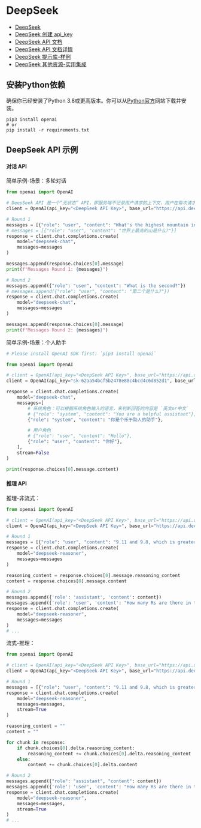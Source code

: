# DeepSeek

- [DeepSeek](https://www.deepseek.com/)
- [DeepSeek 创建 api_key ](https://platform.deepseek.com/api_keys)
- [DeepSeek API 文档](https://api-docs.deepseek.com/zh-cn/)
- [DeepSeek API 文档详情](https://api-docs.deepseek.com/zh-cn/guides/multi_round_chat)
- [DeepSeek 提示库-样例](https://api-docs.deepseek.com/zh-cn/prompt-library/)
- [DeepSeek 其他资源-实用集成](https://github.com/deepseek-ai/awesome-deepseek-integration/tree/main)

## 安装Python依赖

确保你已经安装了Python 3.8或更高版本。你可以从[Python官方](https://www.python.org/downloads/)网站下载并安装。

```shell
pip3 install openai
# or
pip install -r requirements.txt
```

## DeepSeek API 示例

#### 对话 API

简单示例-场景：多轮对话

```python
from openai import OpenAI

# DeepSeek API 是一个“无状态” API，即服务端不记录用户请求的上下文，用户在每次请求时，需将之前所有对话历史拼接好后，传递给对话 API。
client = OpenAI(api_key="<DeepSeek API Key>", base_url="https://api.deepseek.com")

# Round 1
messages = [{"role": "user", "content": "What's the highest mountain in the world?"}]
# messages = [{"role": "user", "content": "世界上最高的山是什么?"}]
response = client.chat.completions.create(
    model="deepseek-chat",
    messages=messages
)

messages.append(response.choices[0].message)
print(f"Messages Round 1: {messages}")

# Round 2
messages.append({"role": "user", "content": "What is the second?"})
# messages.append({"role": "user", "content": "第二个是什么?"})
response = client.chat.completions.create(
    model="deepseek-chat",
    messages=messages
)

messages.append(response.choices[0].message)
print(f"Messages Round 2: {messages}")
```

简单示例-场景：个人助手

```python
# Please install OpenAI SDK first: `pip3 install openai`

from openai import OpenAI

# client = OpenAI(api_key="<DeepSeek API Key>", base_url="https://api.deepseek.com")
client = OpenAI(api_key="sk-62aa54bcf5b2478e88c4bcd4c6d852d1", base_url="https://api.deepseek.com")

response = client.chat.completions.create(
    model="deepseek-chat",
    messages=[
        # 系统角色：可以根据系统角色输入的语言，来判断回答的内容是 `英文or中文`
        # {"role": "system", "content": "You are a helpful assistant"},
        {"role": "system", "content": "你是个乐于助人的助手"},

        # 用户角色
        # {"role": "user", "content": "Hello"},
        {"role": "user", "content": "你好"},
    ],
    stream=False
)

print(response.choices[0].message.content)
```

#### 推理 API

推理-非流式：

```python
from openai import OpenAI

# client = OpenAI(api_key="<DeepSeek API Key>", base_url="https://api.deepseek.com")
client = OpenAI(api_key="<DeepSeek API Key>", base_url="https://api.deepseek.com")

# Round 1
messages = [{"role": "user", "content": "9.11 and 9.8, which is greater?"}]
response = client.chat.completions.create(
    model="deepseek-reasoner",
    messages=messages
)

reasoning_content = response.choices[0].message.reasoning_content
content = response.choices[0].message.content

# Round 2
messages.append({'role': 'assistant', 'content': content})
messages.append({'role': 'user', 'content': "How many Rs are there in the word 'strawberry'?"})
response = client.chat.completions.create(
    model="deepseek-reasoner",
    messages=messages
)
# ...
```

流式-推理：

```python
from openai import OpenAI

# client = OpenAI(api_key="<DeepSeek API Key>", base_url="https://api.deepseek.com")
client = OpenAI(api_key="<DeepSeek API Key>", base_url="https://api.deepseek.com")

# Round 1
messages = [{"role": "user", "content": "9.11 and 9.8, which is greater?"}]
response = client.chat.completions.create(
    model="deepseek-reasoner",
    messages=messages,
    stream=True
)

reasoning_content = ""
content = ""

for chunk in response:
    if chunk.choices[0].delta.reasoning_content:
        reasoning_content += chunk.choices[0].delta.reasoning_content
    else:
        content += chunk.choices[0].delta.content

# Round 2
messages.append({"role": "assistant", "content": content})
messages.append({'role': 'user', 'content': "How many Rs are there in the word 'strawberry'?"})
response = client.chat.completions.create(
    model="deepseek-reasoner",
    messages=messages,
    stream=True
)
# ...
```


